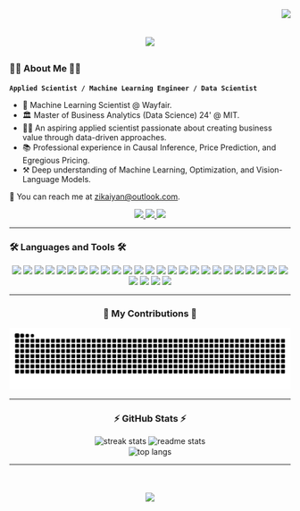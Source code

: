 <img align="right" src="https://visitor-badge.laobi.icu/badge?page_id=zikaiyan.zikaiyan" />


<h1 align="center">
    <img src="https://readme-typing-svg.herokuapp.com/?font=Righteous&size=35&center=true&vCenter=true&width=500&height=70&duration=4000&lines=Hi+There!+👋;+I'm+Zeki+Yan!;" />
</h1>

### 👨‍💻 About Me 👨‍💻
**`Applied Scientist / Machine Learning Engineer / Data Scientist`**
- 💼 Machine Learning Scientist @ Wayfair.
- 🏛️ Master of Business Analytics (Data Science) 24' @ MIT.
- 🙋‍♂️ An aspiring applied scientist passionate about creating business value through data-driven approaches.
- 📚 Professional experience in Causal Inference, Price Prediction, and Egregious Pricing.
- ⚒️ Deep understanding of Machine Learning, Optimization, and Vision-Language Models.

📮 You can reach me at zikaiyan@outlook.com.

<div align="center"> 
  <a href="mailto:zikaiyan@outlook.com">
    <img src="https://img.shields.io/badge/Outlook-0078D4?style=for-the-badge&logo=microsoftoutlook&logoColor=white" />
  </a>
  <a href="https://www.linkedin.com/in/zikaiyan/" target="_blank">
    <img src="https://img.shields.io/badge/LinkedIn-0077B5?style=for-the-badge&logo=linkedin&logoColor=white" target="_blank" />
  </a>
  <a href="https://zikaiyan.github.io" target="_blank">
     <img src="https://img.shields.io/badge/Portfolio-FF5722?style=for-the-badge&logo=todoist&logoColor=white" target="_blank" /> <!-- sqlite, safari, google-chrome are other good icon options -->
  </a>
</div>

---

### 🛠️ Languages and Tools 🛠️
<div align="center">
    <img src="https://img.shields.io/badge/Python-%233776AB?style=for-the-badge&logo=python&logoColor=%233776AB&labelColor=black" />
    <img src="https://img.shields.io/badge/pandas-%23150458?style=for-the-badge&logo=pandas&logoColor=white&labelColor=black" />
    <img src="https://img.shields.io/badge/numpy-%23013243?style=for-the-badge&logo=numpy&logoColor=white&labelColor=black" />
    <img src="https://img.shields.io/badge/scikit--learn-%23F7931E?style=for-the-badge&logo=scikitlearn&logoColor=%23F7931E&labelColor=black" />
    <img src="https://img.shields.io/badge/tensorflow-%23FF6F00?style=for-the-badge&logo=tensorflow&logoColor=%23FF6F00&labelColor=black" />
    <img src="https://img.shields.io/badge/keras-%23D00000?style=for-the-badge&logo=keras&logoColor=%23D00000&labelColor=black" />
    <img src="https://img.shields.io/badge/pytorch-%23EE4C2C?style=for-the-badge&logo=pytorch&logoColor=%23EE4C2C&labelColor=black" />
    <img src="https://img.shields.io/badge/opencv-%235C3EE8?style=for-the-badge&logo=opencv&logoColor=%235C3EE8&labelColor=black" />
    <img src="https://img.shields.io/badge/mysql-%234479A1?style=for-the-badge&logo=mysql&logoColor=white&labelColor=black" />
    <img src="https://img.shields.io/badge/r-%23276DC3?style=for-the-badge&logo=r&logoColor=%23276DC3&labelColor=black" />
    <img src="https://img.shields.io/badge/julia-%239558B2?style=for-the-badge&logo=julia&logoColor=%239558B2&labelColor=black" />
    <img src="https://img.shields.io/badge/javascript-%23F7DF1E?style=for-the-badge&logo=javascript&logoColor=%23F7DF1E&labelColor=black" />
    <img src="https://img.shields.io/badge/c-%23A8B9CC?style=for-the-badge&logo=c&logoColor=%23A8B9CC&labelColor=black" />
    <img src="https://img.shields.io/badge/c%23-%23512BD4?style=for-the-badge&logo=csharp&logoColor=%23512BD4&labelColor=black" />
    <img src="https://img.shields.io/badge/html-%23E34F26?style=for-the-badge&logo=html5&logoColor=%23E34F26&labelColor=black" />
    <img src="https://img.shields.io/badge/CSS-%231572B6?style=for-the-badge&logo=css3&logoColor=%231572B6&labelColor=black" />
    <img src="https://img.shields.io/badge/GPT--4-%23412991?style=for-the-badge&logo=openai&logoColor=white&labelColor=black" />
    <img src="https://img.shields.io/badge/Streamlit-%23FF4B4B?style=for-the-badge&logo=streamlit&logoColor=%23FF4B4B&labelColor=black" />
    <img src="https://img.shields.io/badge/Gitlab-%23FC6D26?style=for-the-badge&logo=gitlab&logoColor=%23FC6D26&labelColor=black" />
    <img src="https://img.shields.io/badge/GCP-%234285F4?style=for-the-badge&logo=googlecloud&logoColor=%234285F4&labelColor=black" />
    <img src="https://img.shields.io/badge/BigQuery-%23669DF6?style=for-the-badge&logo=googlebigquery&logoColor=%23669DF6&labelColor=black" />
    <img src="https://img.shields.io/badge/Azure-%230078D4?style=for-the-badge&logo=microsoftazure&logoColor=%230078D4&labelColor=black" />
    <img src="https://img.shields.io/badge/Spark-%23E25A1C?style=for-the-badge&logo=apachespark&logoColor=%23E25A1C&labelColor=black" />
    <img src="https://img.shields.io/badge/Hive-%23FDEE21?style=for-the-badge&logo=apachehive&logoColor=%23FDEE21&labelColor=black" />
    <img src="https://img.shields.io/badge/Tableau-%23E97627?style=for-the-badge&logo=tableau&logoColor=%23E97627&labelColor=black" />
    <img src="https://img.shields.io/badge/Power%20BI-%23F2C811?style=for-the-badge&logo=powerbi&logoColor=%23F2C811&labelColor=black" />
    <img src="https://img.shields.io/badge/Docker-%232496ED?style=for-the-badge&logo=docker&logoColor=%232496ED&labelColor=black" />
    <img src="https://img.shields.io/badge/LaTex-%23008080?style=for-the-badge&logo=latex&logoColor=%23008080&labelColor=black" />
    <img src="https://img.shields.io/badge/Gurobi-%23EE3524?style=for-the-badge&logo=gurobi&logoColor=%23EE3524&labelColor=black" />
<br>

---

### 🐍 My Contributions 🐍
<div align="center">
  <img alt="snake eating my contributions" src="https://raw.githubusercontent.com/zikaiyan/zikaiyan/output/github-contribution-grid-snake.svg" />
</div>

---

### ⚡ GitHub Stats ⚡
<div align=center>
  <img height=160 src="https://github-readme-streak-stats.herokuapp.com?user=zikaiyan&theme=react&border_radius=10" alt="streak stats"/>
  <img height=160 src="https://github-readme-stats.vercel.app/api?username=zikaiyan&show_icons=true&theme=react&rank_icon=github&border_radius=10" alt="readme stats" />
  <br/>
  <img height=160 align="center" src="https://github-readme-stats.vercel.app/api/top-langs/?username=zikaiyan&hide=HTML&langs_count=8&layout=compact&theme=react&border_radius=10&size_weight=0.5&count_weight=0.5&exclude_repo=github-readme-stats" alt="top langs" />
</div>

---

<h1 align="center">
    <img src="https://readme-typing-svg.herokuapp.com/?font=Righteous&size=35&center=true&vCenter=true&width=500&height=70&duration=4000&lines=I'm+always+down+to+collab!+💪;+Message+me+on+LinkedIn!😁"/>
</h1>
